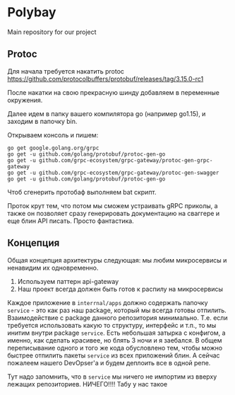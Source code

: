 # Polybay
Main repository for our project

## Protoc
Для начала требуется накатить protoc https://github.com/protocolbuffers/protobuf/releases/tag/3.15.0-rc1

После накатки на свою прекрасную шинду добавляем в переменные окружения.

Далее идем в папку вашего компилятора go (например go1.15), и заходим в папочку bin.

Открываем консоль и пишем:

```
go get google.golang.org/grpc
go get -u github.com/golang/protobuf/protoc-gen-go
go get -u github.com/grpc-ecosystem/grpc-gateway/protoc-gen-grpc-gateway
go get -u github.com/grpc-ecosystem/grpc-gateway/protoc-gen-swagger
go get -u github.com/golang/protobuf/protoc-gen-go
```

Чтоб сгенерить протобаф выполняем bat скрипт.

Проток крут тем, что потом мы сможем устраивать gRPC приколы, а также он позволяет сразу генерировать 
документацию на сваггере и еще блин API писать. Просто фантастика.

## Концепция

Общая концепция архитектуры следующая: мы любим микросервисы и ненавидим их одновременно.

1. Используем паттерн api-gateway
2. Наш проект всегда должен быть готов к распилу на микросервисы

Каждое приложение в `interrnal/apps` должно содержать папочку `service` - это как раз наш package,
который мы всегда готовы отпилить. Взаимодействие с package данного репозитория минимально. Т.е. если требуется 
использовать какую то структуру, интерфейс и т.п., то мы инитим внутри package `service`. Есть небольшая затырка с 
конфигом, а именно, как сделать красивее, но блять 3 ночи и я заебался. В общем переписывание одного и того же кода 
обусловлено тем, чтобы можно быстрее отпилить пакеты `service` из всех приложений блин. А сейчас пожалеем нашего 
DevOpser'a и будем деплоить все в одной репе.

Тут надо запомнить, что в `service` мы ничего не импортим из вверху лежащих репозиториев. НИЧЕГО!!!! Табу у нас такое

